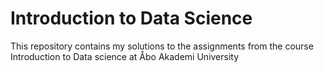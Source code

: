 # Introduction to Data Science

This repository contains my solutions to the assignments from the course Introduction to Data science at Åbo Akademi University
